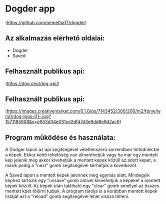 # Dogder app

(https://github.com/nemetha17/dogder)

## Az alkalmazás elérhető oldalai:

- Dogder
- Saved

## Felhasznált publikus api:

(https://dog.ceo/dog-api/)


## Felhasznált publikus api:
(https://images.creativemarket.com/0.1.0/ps/7143452/300/200/m2/fpnw/wm0/dog-logo-01-.jpg?1571185908&s=e953d34e031ce2dfd7d3e9dd8e9d2ac9)


## Program működése és használata:

A Dodger lapon az api segitségével véletlenszerű sorrendben töltödnek be a képek. Ekkor kettő lehetőség van elmenthetjük vagy ha már egy mentett kép jelenik meg akkor kivehetjük a mentett képek közüll az adott képet, a másik pedig a "next" gomb segitségével kérhetjük a következőt.

A Saved lapon a mentett képek jelennek meg egymás alatt. Mindegyik képhez tartozik egy "unsave" gomb amivel kievehetjük a képeket a mentett képek közüll. Az képek után található egy "clear" gomb amellyel az ősszes mentett kpet tölörni tudjuk. A program tárolja is a korábban mentett képek listáját ezt a "reload" gomb segítségével lehet vissza tölteni.
